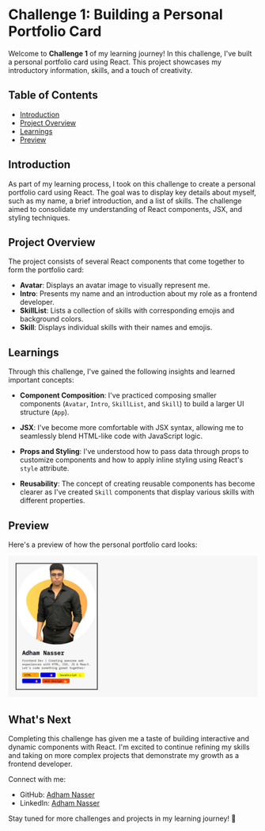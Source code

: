 # Challenge 1: Building a Personal Portfolio Card

Welcome to **Challenge 1** of my learning journey! In this challenge, I've built a personal portfolio card using React. This project showcases my introductory information, skills, and a touch of creativity.

## Table of Contents

- [Introduction](#introduction)
- [Project Overview](#project-overview)
- [Learnings](#learnings)
- [Preview](#preview)

## Introduction

As part of my learning process, I took on this challenge to create a personal portfolio card using React. The goal was to display key details about myself, such as my name, a brief introduction, and a list of skills. The challenge aimed to consolidate my understanding of React components, JSX, and styling techniques.

## Project Overview

The project consists of several React components that come together to form the portfolio card:

- **Avatar**: Displays an avatar image to visually represent me.
- **Intro**: Presents my name and an introduction about my role as a frontend developer.
- **SkillList**: Lists a collection of skills with corresponding emojis and background colors.
- **Skill**: Displays individual skills with their names and emojis.

## Learnings

Through this challenge, I've gained the following insights and learned important concepts:

- **Component Composition**: I've practiced composing smaller components (`Avatar`, `Intro`, `SkillList`, and `Skill`) to build a larger UI structure (`App`).

- **JSX**: I've become more comfortable with JSX syntax, allowing me to seamlessly blend HTML-like code with JavaScript logic.

- **Props and Styling**: I've understood how to pass data through props to customize components and how to apply inline styling using React's `style` attribute.

- **Reusability**: The concept of creating reusable components has become clearer as I've created `Skill` components that display various skills with different properties.

## Preview

Here's a preview of how the personal portfolio card looks:

![Personal Portfolio Card](./public/screenshot/preview.png)

## What's Next

Completing this challenge has given me a taste of building interactive and dynamic components with React. I'm excited to continue refining my skills and taking on more complex projects that demonstrate my growth as a frontend developer.

Connect with me:
- GitHub: [Adham Nasser](https://github.com/Adham-XIII)
- LinkedIn: [Adham Nasser](https://www.linkedin.com/in/adham-nasser-xiii/)

Stay tuned for more challenges and projects in my learning journey! 🚀
